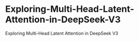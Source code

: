 # Exploring-Multi-Head-Latent-Attention-in-DeepSeek-V3
Exploring Multi-Head Latent Attention in DeepSeek V3
